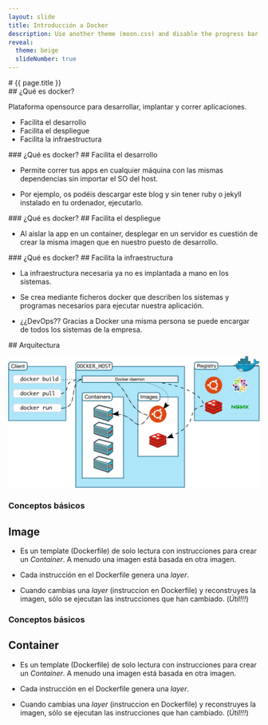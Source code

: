 ```yaml
---
layout: slide
title: Introducción a Docker
description: Use another theme (moon.css) and disable the progress bar at the bottom
reveal:
  theme: beige
  slideNumber: true
---
```


<!--
1st slide
-->
<section data-markdown>
  # {{ page.title }}
</section>


<!--
2st slide
-->
<section data-markdown>
  ## ¿Qué es docker?

Plataforma opensource para desarrollar, implantar y correr aplicaciones.

  * Facilita el desarrollo
  * Facilita el despliegue
  * Facilita la infraestructura

</section>

<!--
3st slide
-->
<section data-markdown>
  ### ¿Qué es docker?
  ## Facilita el desarrollo

  * Permite correr tus apps en cualquier máquina con las mismas dependencias sin importar el SO del host.

  * Por ejemplo, os podéis descargar este blog y sin tener ruby o jekyll instalado en tu ordenador,
  ejecutarlo.

</section>


<!--
4th slide
-->
<section data-markdown>
### ¿Qué es docker?
## Facilita el despliegue

  * Al aislar la app en un container, desplegar en un servidor es cuestión de crear
  la misma imagen que en nuestro puesto de desarrollo.

</section>

<!--
5th slide
-->
<section data-markdown>
### ¿Qué es docker?
## Facilita la infraestructura

  * La infraestructura necesaria ya no es implantada a mano en los sistemas.

  * Se crea mediante ficheros docker que describen los sistemas y programas necesarios para ejecutar nuestra aplicación.

  * ¿¿DevOps?? Gracias a Docker una misma persona se puede encargar de todos los sistemas de la empresa.

</section>
<!--
6th slide
-->
<section data-markdown>
  ## Arquitectura

  ![Principal](/images/architecture.svg)

</section>

<!--
7th slide
-->
<section data-markdown>

### Conceptos básicos

## Image

* Es un template (Dockerfile) de solo lectura con instrucciones para crear un *Container*. A menudo una imagen
está basada en otra imagen.

* Cada instrucción en el Dockerfile genera una *layer*.

* Cuando cambias una *layer* (instruccion en Dockerfile) y
reconstruyes la imagen, sólo se ejecutan las instrucciones que han cambiado. (*Útil!!!*)

</section>

<!--
8th slide
-->
<section data-markdown>

### Conceptos básicos

## Container

* Es un template (Dockerfile) de solo lectura con instrucciones para crear un *Container*. A menudo una imagen
está basada en otra imagen.

* Cada instrucción en el Dockerfile genera una *layer*.

* Cuando cambias una *layer* (instruccion en Dockerfile) y
reconstruyes la imagen, sólo se ejecutan las instrucciones que han cambiado. (*Útil!!!*)

</section>
